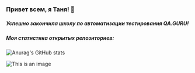 ### Привет всем, я Таня! :hibiscus:
##### Успешно закончила школу по автоматизации тестирования QA.GURU!

##### 


##### Моя статистика открытых репозиториев:

![Anurag's GitHub stats](https://github-readme-stats.vercel.app/api?username=swastest&show_icons=true&theme=dracula)

![This is an image]()


<!--


Here are some ideas to get you started:

- 🔭 I’m currently working on ...
- 🌱 I’m currently learning ...
- 👯 I’m looking to collaborate on ...
- 🤔 I’m looking for help with ...
- 💬 Ask me about ...
- 📫 How to reach me: ...
- 😄 Pronouns: ...
- ⚡ Fun fact: ...
-->
